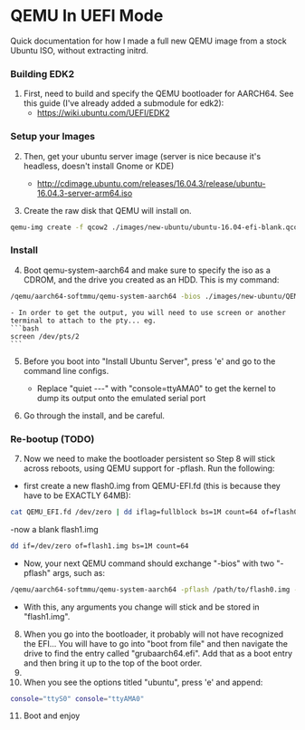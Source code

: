 # QEMU In UEFI Mode
Quick documentation for how I made a full new QEMU image from a stock Ubuntu ISO, without extracting initrd.

### Building EDK2
1. First, need to build and specify the QEMU bootloader for AARCH64. See this guide (I've already added a submodule for edk2): 
    - https://wiki.ubuntu.com/UEFI/EDK2
   
### Setup your Images
2. Then, get your ubuntu server image (server is nice because it's headless, doesn't install Gnome or KDE)
    - http://cdimage.ubuntu.com/releases/16.04.3/release/ubuntu-16.04.3-server-arm64.iso

3. Create the raw disk that QEMU will install on.
```bash
qemu-img create -f qcow2 ./images/new-ubuntu/ubuntu-16.04-efi-blank.qcow2 16G
```

### Install
4. Boot qemu-system-aarch64 and make sure to specify the iso as a CDROM, and the drive you created as an HDD. This is my command:
```bash
/qemu/aarch64-softmmu/qemu-system-aarch64 -bios ./images/new-ubuntu/QEMU_EFI.fd -drive file=./images/new-ubuntu/ubuntu-16.04.3-server-arm64.iso,id=cdrom,if=none,media=cdrom -device virtio-scsi-device -device scsi-cd,drive=cdrom -m 4096 -nographic -drive file=./images/new-ubuntu/ubuntu-16.04-efi-blank.qcow2,id=rootimg,cache=unsafe,if=none -device scsi-hd,drive=rootimg -serial pty -monitor stdio -machine virt -cpu cortex-a57 -netdev user,id=net1,hostfwd=tcp::2220-:22 -device virtio-net-device,mac=52:54:00:00:00:00,netdev=net1
```
    - In order to get the output, you will need to use screen or another terminal to attach to the pty... eg.
    ```bash
    screen /dev/pts/2
    ```
5. Before you boot into "Install Ubuntu Server", press 'e' and go to the command line configs.
    - Replace "quiet ---" with "console=ttyAMA0" to get the kernel to dump its output onto the emulated serial port

6. Go through the install, and be careful.

### Re-bootup (TODO)
7. Now we need to make the bootloader persistent so Step 8 will stick across reboots, using QEMU support for -pflash. Run the following:
- first create a new flash0.img from QEMU-EFI.fd (this is because they have to be EXACTLY 64MB):
```bash
cat QEMU_EFI.fd /dev/zero | dd iflag=fullblock bs=1M count=64 of=flash0.img 
```
-now a blank flash1.img
```bash
dd if=/dev/zero of=flash1.img bs=1M count=64
```
- Now, your next QEMU command should exchange "-bios" with two "-pflash" args, such as:
```bash
/qemu/aarch64-softmmu/qemu-system-aarch64 -pflash /path/to/flash0.img -pflash /path/to/flash1.img
```
- With this, any arguments you change will stick and be stored in "flash1.img".

8. When you go into the bootloader, it probably will not have recognized the EFI... You will have to go into "boot from file" and then navigate the drive to find the entry called "grubaarch64.efi". Add that as a boot entry and then bring it up to the top of the boot order.
9. 
10. When you see the options titled "ubuntu", press 'e' and append:
```bash
console="ttyS0" console="ttyAMA0"
```
11. Boot and enjoy
